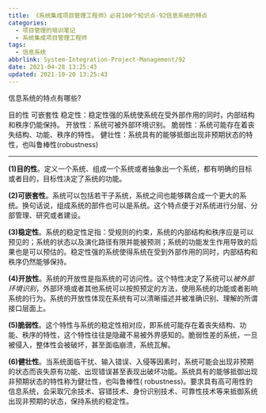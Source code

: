 ```yaml
---
title: 《系统集成项目管理工程师》必背100个知识点-92信息系统的特点
categories:
  - 项目管理的培训笔记
  - 系统集成项目管理工程师
tags:
  - 信息系统
abbrlink: System-Integration-Project-Management/92
date: 2021-04-28 13:25:43
updated: 2021-10-20 13:25:43
---
```



信息系统的特点有哪些?

目的性
可嵌套性
稳定性：稳定性强的系统使系统在受外部作用的同时，内部结构和秩序仍能保持。
开放性：系统可被外部环境识别。
脆弱性：系统可能存在着丧失结构、功能、秩序的特性。
健壮性：系统具有的能够抵御出现非预期状态的特性，也叫鲁棒性(robustness)

---

**(1)目的性**。定义一个系统、组成一个系统或者抽象出一个系统，都有明确的目标或者目的，目标性决定了系统的功能。

**(2)可嵌套性**。系统可以包括若干子系统，系统之间也能够耦合成一个更大的系统。换句话说，组成系统的部件也可以是系统。这个特点便于对系统进行分层、分部管理、研究或者建设。

**(3)稳定性**。系统的稳定性足指：受规则的约束，系统的内部结构和秩序应是可以预见的；系统的状态以及演化路径有限并能被预测；系统的功能发生作用导致的后果也是可以预估的。稳定性强的系统使得系统在受到外部作用的同时，内部结构和秩序仍然能够保持。

**(4)开放性**。系统的开放性是指系统的可访问性。这个特性决定了系统可以*被外部环境识别*，外部环境或者其他系统可以按照预定的方法，使用系统的功能或者影响系统的行为。系统的开放性体现在系统有可以清晰描述并被准确识别、理解的所谓接口层面上。

**(5)脆弱性**。这个特性与系统的稳定性相对应，即系统可能存在着丧失结构、功能、秩序的特性，这个特性往往是隐藏不易被外界感知的。脆弱性差的系统，一旦被侵入，整体性会被破坏，甚至面临崩溃，系统瓦解。

**(6)健壮性**。当系统面临干扰、输入错误、入侵等因素时，系统可能会出现非预期的状态而丧失原有功能、出现错误甚至表现出破坏功能。系统具有的能够抵御出现非预期状态的特性称为健壮性，也叫鲁棒性( robustness)。要求具有高可用性豹信息系统，会采取冗余技术、容错技术、身份识别技术、可靠性技术等来抵御系统出现非预期的状态，保持系统的稳定性。
